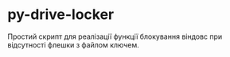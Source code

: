 # py-drive-locker
Простий скрипт для реалізації функції блокування віндовс при відсутності флешки з файлом ключем. 
